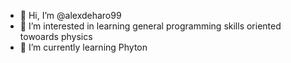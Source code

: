 - 👋 Hi, I’m @alexdeharo99
- 👀 I’m interested in learning general programming skills oriented towoards physics
- 🌱 I’m currently learning Phyton

<!---
alexdeharo99/alexdeharo99 is a ✨ special ✨ repository because its `README.md` (this file) appears on your GitHub profile.
You can click the Preview link to take a look at your changes.
--->
